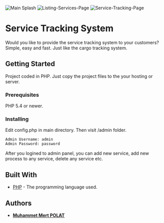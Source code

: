 ![Main Splash](https://repository-images.githubusercontent.com/186533069/e3cd9980-760f-11e9-9d0a-f330309e7a86)
![Listing-Services-Page](https://i.hizliresim.com/zj83Rg.png)
![Service-Tracking-Page](https://i.hizliresim.com/WqB02E.png)

# Service Tracking System

Would you like to provide the service tracking system to your customers? Simple, easy and fast. Just like the cargo tracking system.

## Getting Started

Project coded in PHP. Just copy the project files to the your hosting or server.

### Prerequisites

PHP 5.4 or newer.

### Installing

Edit config.php in main directory. Then visit /admin folder.

```
Admin Username: admin
Admin Password: password
```
After you logined to admin panel, you can add new service, add new process to any service, delete any service etc.

## Built With

* [PHP](http://www.php.net) - The programming language used.

## Authors

* **[Muhammet Mert POLAT](http://muhammedmertpolat.com)**

